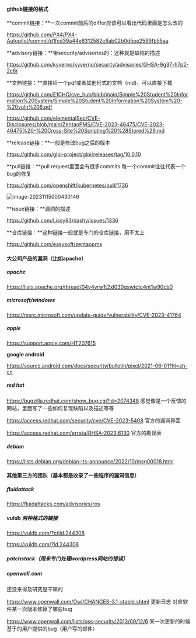 #### **github链接的格式**

**commit链接：**一次commit前后的differ应该可以看出代码里面是怎么改的

https://github.com/PX4/PX4-Autopilot/commit/d1fcd39a44e6312582c6ab02b0d5ee2599fb55aa

**advisory链接：**带security/advisories的：这种就是缺陷的描述

https://github.com/kyverno/kyverno/security/advisories/GHSA-9g37-h7p2-2c6r

**文档链接：**直接给一个pdf或者其他形式的文档（md)，可以直接下载

https://github.com/E1CHO/cve_hub/blob/main/Simple%20Student%20Information%20System/Simple%20Student%20Information%20System%20-%20vuln%206.pdf

https://github.com/elementalSec/CVE-Disclosures/blob/main/ZentaoPMS/CVE-2023-46475/CVE-2023-46475%20-%20Cross-Site%20Scripting%20%28Stored%29.md

**release链接：**一般是修改bug之后的版本

https://github.com/glpi-project/glpi/releases/tag/10.0.10

**pull链接：**pull request里面会有很多commits 每一个commit往往代表一个bug的修复

https://github.com/openshift/kubernetes/pull/1736

![image-20231115000430146](C:\Users\16497\AppData\Roaming\Typora\typora-user-images\image-20231115000430146.png)

**issue链接：**漏洞的描述

https://github.com/Lissy93/dashy/issues/1336

**仓库链接：**这种链接一般就是专门的仓库链接，用不太上

https://github.com/easysoft/zentaopms



#### **大公司产品的漏洞**（比如apache）

##### apache

https://lists.apache.org/thread/04y4vrw1t2xl030gswtctc4nt1w90cb0

##### microsoft/windows

https://msrc.microsoft.com/update-guide/vulnerability/CVE-2023-41764

##### apple

https://support.apple.com/HT207615

**google android**

https://source.android.com/docs/security/bulletin/pixel/2021-06-01?hl=zh-cn

##### red hat

https://bugzilla.redhat.com/show_bug.cgi?id=2074348 感觉像是一个反馈的网站，里面写了一些如何复现缺陷以及描述等等

https://access.redhat.com/security/cve/CVE-2023-5408 官方的漏洞界面

https://access.redhat.com/errata/RHSA-2023:6130 官方的勘误表

##### debian

https://lists.debian.org/debian-lts-announce/2022/10/msg00018.html





#### **其他第三方的团队**（基本都是收录了一些程序的漏洞信息）

##### fluidattack

https://fluidattacks.com/advisories/ros

##### vuldb 两种格式的链接

https://vuldb.com/?ctiid.244308

https://vuldb.com/?id.244308

##### patchstack（用来专门处理wordpress网站的错误）



##### openwall.com

还没来得及研究是干嘛的

https://www.openwall.com/Owl/CHANGES-3.1-stable.shtml 更新日志 对应软件某一次版本修掉了哪些bug

https://www.openwall.com/lists/oss-security/2013/09/12/6 某一次更新的时候基于的用户提供的bug（用户写的邮件）